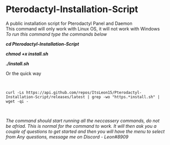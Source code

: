 # Pterodactyl-Installation-Script
A public installation script for Pterodactyl Panel and Daemon <br /> 
This command will only work with Linux OS, it will not work with Windows <br /> 
<i> To run this command type the commands below </i> <br /> 
<p><b><i>cd Pterodactyl-Installation-Script</b></i></p>
<p><b><i>chmod +x install.sh</b></i></p>
<p><b><i>./install.sh</b></i></p>
<p>Or the quick way</p> <br /> 

``curl -Ls https://api.github.com/repos/ItsLeon15/Pterodactyl-Installation-Script/releases/latest | grep -wo "https.*install.sh" | wget -qi -`` <br /> 

<br /> 



<i>The command should start running all the neccassery commands, do not be afriad. This is normal for the command to work.</i>
<i>It will then ask you a couple of questions to get started and then you will have the menu to select from </i>
<i>Any questions, message me on Discord - Leon#8909<i>
